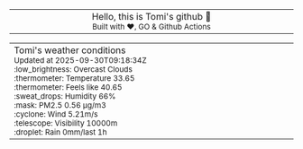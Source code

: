 
<div align="center">
<table>
<tbody>
<td align="center">
<img width="2000" height="0"><br>
Hello, this is Tomi's github 👋<br>
<sup>Built with ❤️, GO & Github Actions</sup><br>
<img width="2000" height="0">
</td>
</tbody>
</table>
</div>
<table>
<tbody>
<td align="left">
<img width="2000" height="0"><br>
Tomi's weather conditions<br>
<sup>Updated at 2025-09-30T09:18:34Z</sup><br>
<sup>:low_brightness: Overcast Clouds</sup><br>
<sup>:thermometer: Temperature 33.65 </sup><br>
<sup>:thermometer: Feels like 40.65</sup><br>
<sup>:sweat_drops: Humidity 66%</sup><br>
<sup>:mask: PM2.5 0.56 μg/m3</sup><br>
<sup>:cyclone: Wind 5.21m/s </sup><br>
<sup>:telescope: Visibility 10000m </sup><br>
<sup>:droplet: Rain 0mm/last 1h </sup><br>
<img width="2000" height="0">
</td>
<td align="left">
<img width="2000" height="0"><br>
<br>
<img width="2000" height="0">
</td>
</tbody>
</table>
</div>
    